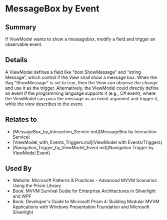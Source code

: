 # MessageBox by Event

## Summary
If ViewModel wants to show a messagebox, modify a field and trigger an observable event.

## Details
A ViewModel defines a field like "bool ShowMessage" and "string Message", which control if the View shall show a message box. When the flag "ShowMessage" is set to true, then the View can observe the change and use it as the trigger. 
Alternatively, the ViewModel could directly define an event if the programming language supports it (e.g., C# event), where the ViewModel can pass the message as an event argument and trigger it, while the view describes to the event.


## Relates to

* [MessageBox_by_Interaction_Service.md](MessageBox by Interaction Service)
* [ViewModel_with_Events_Triggers.md](ViewModel with Events/Triggers)
* [Navigation_Trigger_by_ViewModel_Event.md](Navigation Trigger by ViewModel Event)

## Used By
* Website: Microsoft Patterns & Practices - Advanced MVVM Scenarios Using the Prism Library
* Book: MVVM Survival Guide for Enterprise Architectures in Silverlight and WPF
* Book: Developer's Guide to Microsoft Prism 4: Building Modular MVVM Applications with Windows Presentation Foundation and Microsoft Silverlight

